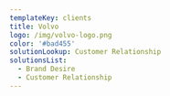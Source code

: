 ```yaml
---
templateKey: clients
title: Volvo
logo: /img/volvo-logo.png
color: '#bad455'
solutionLookup: Customer Relationship
solutionsList:
  - Brand Desire
  - Customer Relationship
---
```


